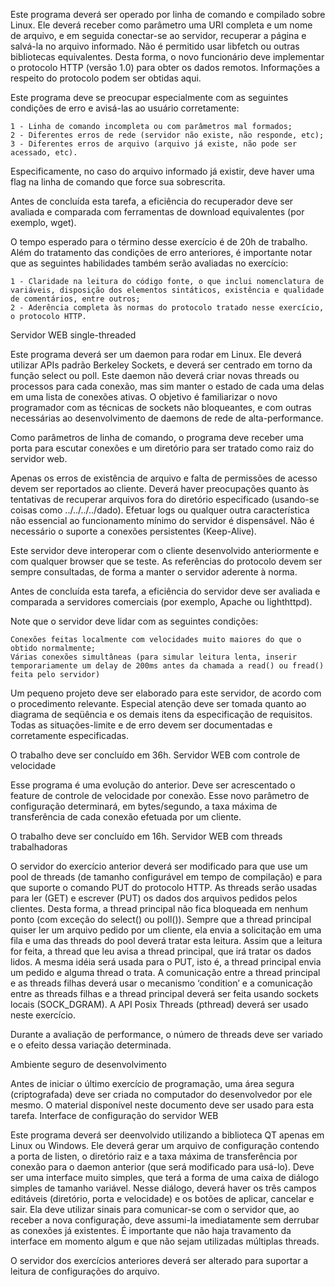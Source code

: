 
Este programa deverá ser operado por linha de comando e compilado sobre Linux. Ele deverá receber como parâmetro uma URI completa e um nome de arquivo, e em seguida conectar-se ao servidor, recuperar a página e salvá-la no arquivo informado. Não é permitido usar libfetch ou outras bibliotecas equivalentes. Desta forma, o novo funcionário deve implementar o protocolo HTTP (versão 1.0) para obter os dados remotos. Informações a respeito do protocolo podem ser obtidas aqui.

Este programa deve se preocupar especialmente com as seguintes condições de erro e avisá-las ao usuário corretamente:

    1 - Linha de comando incompleta ou com parâmetros mal formados;
    2 - Diferentes erros de rede (servidor não existe, não responde, etc);
    3 - Diferentes erros de arquivo (arquivo já existe, não pode ser acessado, etc).

Especificamente, no caso do arquivo informado já existir, deve haver uma flag na linha de comando que force sua sobrescrita.

Antes de concluída esta tarefa, a eficiência do recuperador deve ser avaliada e comparada com ferramentas de download equivalentes (por exemplo, wget).

O tempo esperado para o término desse exercício é de 20h de trabalho. Além do tratamento das condições de erro anteriores, é importante notar que as seguintes habilidades também serão avaliadas no exercício:

    1 - Claridade na leitura do código fonte, o que inclui nomenclatura de variáveis, disposição dos elementos sintáticos, existência e qualidade de comentários, entre outros;
    2 - Aderência completa às normas do protocolo tratado nesse exercício, o protocolo HTTP.

Servidor WEB single-threaded

Este programa deverá ser um daemon para rodar em Linux. Ele deverá utilizar APIs padrão Berkeley Sockets, e deverá ser centrado em torno da função select ou poll. Este daemon não deverá criar novas threads ou processos para cada conexão, mas sim manter o estado de cada uma delas em uma lista de conexões ativas. O objetivo é familiarizar o novo programador com as técnicas de sockets não bloqueantes, e com outras necessárias ao desenvolvimento de daemons de rede de alta-performance.

Como parâmetros de linha de comando, o programa deve receber uma porta para escutar conexões e um diretório para ser tratado como raiz do servidor web.

Apenas os erros de existência de arquivo e falta de permissões de acesso devem ser reportados ao cliente. Deverá haver preocupações quanto às tentativas de recuperar arquivos fora do diretório especificado (usando-se coisas como ../../../../dado). Efetuar logs ou qualquer outra característica não essencial ao funcionamento mínimo do servidor é dispensável. Não é necessário o suporte a conexões persistentes (Keep-Alive).

Este servidor deve interoperar com o cliente desenvolvido anteriormente e com qualquer browser que se teste. As referências do protocolo devem ser sempre consultadas, de forma a manter o servidor aderente à norma.

Antes de concluída esta tarefa, a eficiência do servidor deve ser avaliada e comparada a servidores comerciais (por exemplo, Apache ou lighthttpd).

Note que o servidor deve lidar com as seguintes condições:

    Conexões feitas localmente com velocidades muito maiores do que o obtido normalmente;
    Várias conexões simultâneas (para simular leitura lenta, inserir temporariamente um delay de 200ms antes da chamada a read() ou fread() feita pelo servidor)

Um pequeno projeto deve ser elaborado para este servidor, de acordo com o procedimento relevante. Especial atenção deve ser tomada quanto ao diagrama de seqüência e os demais itens da especificação de requisitos. Todas as situações-limite e de erro devem ser documentadas e corretamente especificadas.

O trabalho deve ser concluído em 36h.
Servidor WEB com controle de velocidade

Esse programa é uma evolução do anterior. Deve ser acrescentado o feature de controle de velocidade por conexão. Esse novo parâmetro de configuração determinará, em bytes/segundo, a taxa máxima de transferência de cada conexão efetuada por um cliente.

O trabalho deve ser concluído em 16h.
Servidor WEB com threads trabalhadoras

O servidor do exercício anterior deverá ser modificado para que use um pool de threads (de tamanho configurável em tempo de compilação) e para que suporte o comando PUT do protocolo HTTP. As threads serão usadas para ler (GET) e escrever (PUT) os dados dos arquivos pedidos pelos clientes. Desta forma, a thread principal não fica bloqueada em nenhum ponto (com exceção do select() ou poll()). Sempre que a thread principal quiser ler um arquivo pedido por um cliente, ela envia a solicitação em uma fila e uma das threads do pool deverá tratar esta leitura. Assim que a leitura for feita, a thread que leu avisa a thread principal, que irá tratar os dados lidos. A mesma idéia será usada para o PUT, isto é, a thread principal envia um pedido e alguma thread o trata. A comunicação entre a thread principal e as threads filhas deverá usar o mecanismo ‘condition’ e a comunicação entre as threads filhas e a thread principal deverá ser feita usando sockets locais (SOCK_DGRAM). A API Posix Threads (pthread) deverá ser usado neste exercício.

Durante a avaliação de performance, o número de threads deve ser variado e o efeito dessa variação determinada. 

Ambiente seguro de desenvolvimento

Antes de iniciar o último exercício de programação, uma área segura (criptografada) deve ser criada no computador do desenvolvedor por ele mesmo. O material disponível neste documento deve ser usado para esta tarefa.
Interface de configuração do servidor WEB

Este programa deverá ser deenvolvido utilizando a biblioteca QT apenas em Linux ou Windows. Ele deverá gerar um arquivo de configuração contendo a porta de listen, o diretório raiz e a taxa máxima de transferência por conexão para o daemon anterior (que será modificado para usá-lo). Deve ser uma interface muito simples, que terá a forma de uma caixa de diálogo simples de tamanho variável. Nesse diálogo, deverá haver os três campos editáveis (diretório, porta e velocidade) e os botões de aplicar, cancelar e sair. Ela deve utilizar sinais para comunicar-se com o servidor que, ao receber a nova configuração, deve assumi-la imediatamente sem derrubar as conexões já existentes. É importante que não haja travamento da interface em momento algum e que não sejam utilizadas múltiplas threads.

O servidor dos exercícios anteriores deverá ser alterado para suportar a leitura de configurações do arquivo. 

